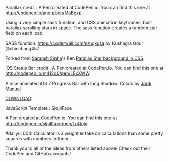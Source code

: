 Parallax credit : A Pen created at CodePen.io. You can find this one at http://codepen.io/anon/pen/MaBgxp.

Using a very simple sass function, and CSS animation keyframes, built parallax scrolling stars in space. The sass function creates a random star field on each load.

SASS function:
https://coderwall.com/p/nqxusa
by Kushagra Gour @chinchang457

Forked from [Saransh Sinha](http://codepen.io/saransh/)'s Pen [Parallax Star background in CSS](http://codepen.io/saransh/pen/BKJun/).

iOS Status Bar credit : A Pen created at CodePen.io. You can find this one at http://codepen.io/m412c0/pen/LExXWW.

 A nice animated iOS 7 Progress Bar with long Shadow.
Colors by <a href="http://drbl.in/jGvu">Jordi Manuel</a>

<a href="http://drbl.in/nspM">DOWNLOAD</a>

JavaScript Template : SkullFace

A Pen created at CodePen.io. You can find this one at http://codepen.io/skullface/pen/LpQojv.

 #dailyui 004: Calculator is a weightier take on calculations than some pretty squares with numbers in them.
 
 Thank you to all of the ideas from others listed above! Check out their CodePen and GitHub accounts!
